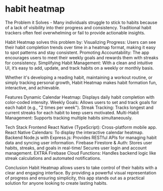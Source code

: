 # habit heatmap

The Problem it Solves - Many individuals struggle to stick to habits because of a lack of visibility into their progress and consistency. Traditional habit trackers often feel overwhelming or fail to provide actionable insights.

Habit Heatmap solves this problem by: Visualizing Progress: Users can see their habit completion trends over time in a heatmap format, making it easy to spot patterns and stay consistent. Promoting Accountability: The app encourages users to meet their weekly goals and rewards them with streaks for consistency. Simplifying Habit Management: With a clean and intuitive UI, it’s easy to add, update, and track habits on a weekly or monthly basis.

Whether it's developing a reading habit, maintaining a workout routine, or simply tracking personal growth, Habit Heatmap makes habit formation fun, interactive, and achievable.

Features Dynamic Calendar Heatmap: Displays daily habit completion with color-coded intensity. Weekly Goals: Allows users to set and track goals for each habit (e.g., "2 times per week"). Streak Tracking: Tracks longest and current streaks for each habit to keep users motivated. Multi-Habit Management: Supports tracking multiple habits simultaneously.

Tech Stack Frontend React Native (TypeScript): Cross-platform mobile app. React Native Calendars: To display the interactive calendar heatmap. Backend Node.js with Express.js: Provides RESTful APIs for managing habit data and syncing user information. Firebase Firestore & Auth: Stores user habits, streaks, and goals in real-time/ Secures user login and account management. EXTRA Firebase Cloud Functions: Handles backend logic like streak calculations and automated notifications.

Conclusion Habit Heatmap allows users to take control of their habits with a clear and engaging interface. By providing a powerful visual representation of progress and ensuring simplicity, this app stands out as a practical solution for anyone looking to create lasting habits.